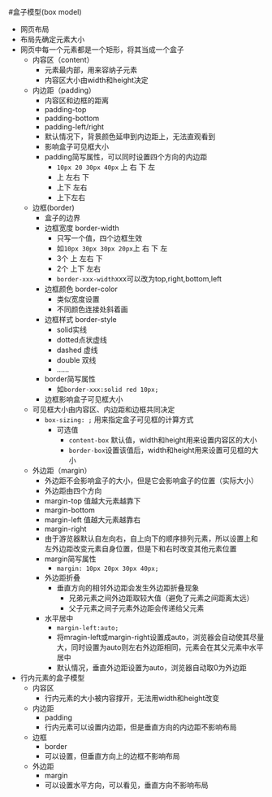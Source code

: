 #盒子模型(box model)
- 网页布局
- 布局先确定元素大小
- 网页中每一个元素都是一个矩形，将其当成一个盒子
  - 内容区（content）
    - 元素最内部，用来容纳子元素
    - 内容区大小由width和height决定
  - 内边距（padding）
    - 内容区和边框的距离
    - padding-top
    - padding-bottom
    - padding-left/right
    - 默认情况下，背景颜色延申到内边距上，无法直观看到
    - 影响盒子可见框大小
    - padding简写属性，可以同时设置四个方向的内边距
      - `10px 20 30px 40px` 上 右 下 左
      - 上 左右 下
      - 上下 左右
      - 上下左右
  - 边框(border)
    - 盒子的边界 
    - 边框宽度 border-width
      - 只写一个值，四个边框生效
      - 如`10px 30px 30px 20px`上 右 下 左
      - 3个 上 左右 下
      - 2个 上下 左右
      - `border-xxx-width`xxx可以改为top,right,bottom,left
    - 边框颜色 border-color
      - 类似宽度设置
      - 不同颜色连接处斜着画
    - 边框样式 border-style
      - solid实线
      - dotted点状虚线
      - dashed 虚线
      - double 双线
      - ......
    -  border简写属性
       -   如`border-xxx:solid red 10px;`
    - 边框影响盒子可见框大小
  - 可见框大小由内容区、内边距和边框共同决定
    - `box-sizing: ;` 用来指定盒子可见框的计算方式
      - 可选值
        - `content-box` 默认值，width和height用来设置内容区的大小
        - `border-box`设置该值后，width和height用来设置可见框的大小
  - 外边距（margin）
    - 外边距不会影响盒子的大小，但是它会影响盒子的位置（实际大小）
    - 外边距由四个方向
    - margin-top 值越大元素越靠下
    - margin-bottom
    - margin-left 值越大元素越靠右
    - margin-right 
    - 由于游览器默认自左向右，自上向下的顺序排列元素，所以设置上和左外边距改变元素自身位置，但是下和右时改变其他元素位置
    - margin简写属性
      - `margin: 10px 20px 30px 40px;`
    - 外边距折叠
      - 垂直方向的相邻外边距会发生外边距折叠现象
        - 兄弟元素之间外边距取较大值（避免了元素之间距离太远）
        - 父子元素之间子元素外边距会传递给父元素
    - 水平居中
      - `margin-left:auto;`
      - 将mragin-left或margin-right设置成auto，浏览器会自动使其尽量大，同时设置为auto则左右外边距相同，元素会在其父元素中水平居中
      - 默认情况，垂直外边距设置为auto，浏览器自动取0为外边距
- 行内元素的盒子模型
  - 内容区
    - 行内元素的大小被内容撑开，无法用width和height改变
  - 内边距
    - padding
    - 行内元素可以设置内边距，但是垂直方向的内边距不影响布局
  - 边框
    - border
    - 可以设置，但垂直方向上的边框不影响布局
  - 外边距
    - margin
    - 可以设置水平方向，可以看见，垂直方向不影响布局
